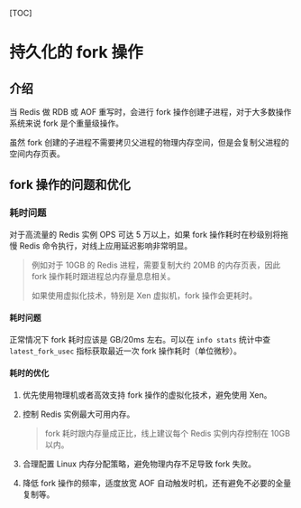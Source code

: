 [TOC]

# 持久化的 fork 操作

## 介绍

当 Redis 做 RDB 或 AOF 重写时，会进行 fork 操作创建子进程，对于大多数操作系统来说 fork 是个重量级操作。

虽然 fork 创建的子进程不需要拷贝父进程的物理内存空间，但是会复制父进程的空间内存页表。

## fork 操作的问题和优化

### 耗时问题

对于高流量的 Redis 实例 OPS 可达 5 万以上，如果 fork 操作耗时在秒级别将拖慢 Redis 命令执行，对线上应用延迟影响非常明显。

> 例如对于 10GB 的 Redis 进程，需要复制大约 20MB 的内存页表，因此 fork 操作耗时跟进程总内存量息息相关。
>
> 如果使用虚拟化技术，特别是 Xen 虚拟机，fork 操作会更耗时。

#### 耗时问题

正常情况下 fork 耗时应该是 GB/20ms 左右。可以在 `info stats` 统计中查 `latest_fork_usec` 指标获取最近一次 fork 操作耗时（单位微秒）。

#### 耗时的优化

1. 优先使用物理机或者高效支持 fork 操作的虚拟化技术，避免使用 Xen。

2. 控制 Redis 实例最大可用内存。

    > fork 耗时跟内存量成正比，线上建议每个 Redis 实例内存控制在 10GB 以内。

3. 合理配置 Linux 内存分配策略，避免物理内存不足导致 fork 失败。

4. 降低 fork 操作的频率，适度放宽 AOF 自动触发时机，还有避免不必要的全量复制等。

